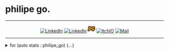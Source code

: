 <p align="center"><h1>philipe go.</h1></p>
<hr>

<p align="center">
  <a href="https://github.com/philipe-go" target="_blank"><img alt="LinkedIn" title="LinkedIn" height="24" width="24" src="./image/github2.png"></a>
  <a href="https://linkedin.com/in/philipe-go" target="_blank"><img alt="LinkedIn" title="LinkedIn" height="24" width="24" src="./image/linkedin2.png"></a>
  <a href="https://philipe-go.dev/" target="_blank"><img alt="Portfolio" title="Portfolio" height="24" width="24" src="./image/Portfolio.png"></a>
  <a href="https://philipego.itch.io/" target="_blank"><img alt="ItchIO" title="Itch.IO" height="21" width="24" src="./image/itchio2.png"></a>
  <a href="mailto:philipe.ng@pm.net" target="_blank"><img alt="Mail" title="Mail" height="24" width="24" src="./image/mail.png"></a>
</p>

<hr>

<details>
<summary> for (auto stats : philipe_go) {...}</summary>
<p align="center">



<hr/>


</p>
<br>
</details> 
